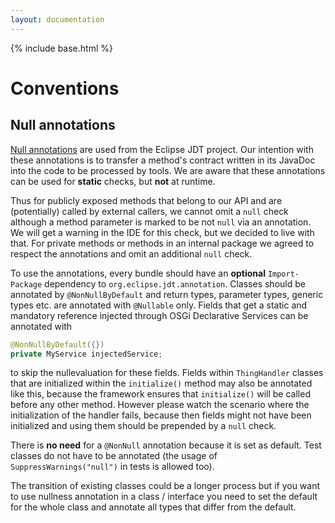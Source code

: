 ```yaml
---
layout: documentation
---
```


{% include base.html %}

# Conventions

## Null annotations

[Null annotations](https://wiki.eclipse.org/JDT_Core/Null_Analysis) are used from the Eclipse JDT project.
Our intention with these annotations is to transfer a method's contract written in its JavaDoc into the code to be processed by tools.
We are aware that these annotations can be used for **static** checks, but **not** at runtime.

Thus for publicly exposed methods that belong to our API and are (potentially) called by external callers, we cannot omit a `null` check although a method parameter is marked to be not `null` via an annotation.
We will get a warning in the IDE for this check, but we decided to live with that.
For private methods or methods in an internal package we agreed to respect the annotations and omit an additional `null` check.

To use the annotations, every bundle should have an **optional** `Import-Package` dependency to `org.eclipse.jdt.annotation`.
Classes should be annotated by `@NonNullByDefault` and return types, parameter types, generic types etc. are annotated with `@Nullable` only.
Fields that get a static and mandatory reference injected through OSGi Declarative Services can be annotated with

```java
@NonNullByDefault({})
private MyService injectedService;
```

to skip the nullevaluation for these fields.
Fields within `ThingHandler` classes that are initialized within the `initialize()` method may also be annotated like this, because the framework ensures that `initialize()` will be called before any other method.
However please watch the scenario where the initialization of the handler fails, because then fields might not have been initialized and using them should be prepended by a `null` check.

There is **no need** for a `@NonNull` annotation because it is set as default.
Test classes do not have to be annotated (the usage of `SuppressWarnings("null")` in tests is allowed too).

The transition of existing classes could be a longer process but if you want to use nullness annotation in a class / interface you need to set the default for the whole class and annotate all types that differ from the default.
